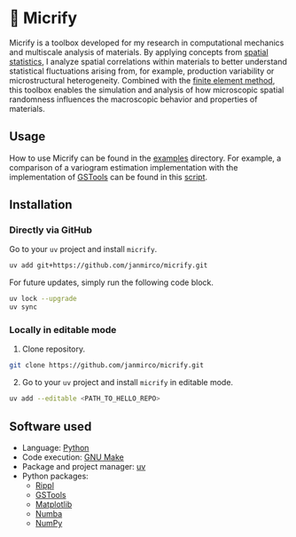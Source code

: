 # 🔬 Micrify

Micrify is a toolbox developed for my research in computational mechanics and multiscale analysis of materials.
By applying concepts from [spatial statistics](https://en.wikipedia.org/wiki/Spatial_statistics), I analyze spatial correlations within materials to better understand statistical fluctuations arising from, for example, production variability or microstructural heterogeneity.
Combined with the [finite element method](https://en.wikipedia.org/wiki/Finite_element_method), this toolbox enables the simulation and analysis of how microscopic spatial randomness influences the macroscopic behavior and properties of materials.

## Usage

How to use Micrify can be found in the [examples](examples) directory.
For example, a comparison of a variogram estimation implementation with the implementation of [GSTools](https://geostat-framework.readthedocs.io/projects/gstools) can be found in this [script](examples/variogram-comparison/main.py).

## Installation

### Directly via GitHub

Go to your `uv` project and install `micrify`.

```bash
uv add git+https://github.com/janmirco/micrify.git
```

For future updates, simply run the following code block.

```bash
uv lock --upgrade
uv sync
```

### Locally in editable mode

1. Clone repository.

```bash
git clone https://github.com/janmirco/micrify.git
```

2. Go to your `uv` project and install `micrify` in editable mode.

```bash
uv add --editable <PATH_TO_HELLO_REPO>
```

## Software used

- Language: [Python](https://www.python.org/)
- Code execution: [GNU Make](https://www.gnu.org/software/make/)
- Package and project manager: [uv](https://docs.astral.sh/uv/)
- Python packages:
    - [Rippl](https://github.com/janmirco/rippl)
    - [GSTools](https://geostat-framework.readthedocs.io/projects/gstools)
    - [Matplotlib](https://matplotlib.org/)
    - [Numba](https://numba.pydata.org/)
    - [NumPy](https://numpy.org/)
